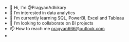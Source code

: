 - 👋 Hi, I’m @PragyanAdhikary
- 👀 I’m interested in data analytics
- 🌱 I’m currently learning SQL, PowerBI, Excel and Tableau
- 💞️ I’m looking to collaborate on BI projects
- 📫 How to reach me pragyan666@outlook.com
- 

<!---
PragyanAdhikary/PragyanAdhikary is a ✨ special ✨ repository because its `README.md` (this file) appears on your GitHub profile.
You can click the Preview link to take a look at your changes.
--->
